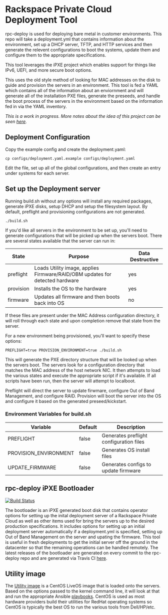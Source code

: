 # Rackspace Private Cloud Deployment Tool

rpc-deploy is used for deploying bare metal in customer environments.  This repo will
take a deployment.yml that contains information about the environment, set up a DHCP server,
TFTP, and HTTP services and then generate the relevent configurations to boot the systems,
update them and configure them to the appropriate specifications.

This tool leverages the iPXE project which enables support for things like IPv6, UEFI, and more
secure boot options.

This uses the old style method of looking for MAC addresses on the disk to guide and provision
the servers in an environment.  This tool is fed a YAML which contains all of the information
about an enviornment and will generate all of the installation PXE files, generate the preseeds,
and handle the boot process of the servers in the environment based on the information fed in
via the YAML inventory.

*This is a work in progress.  More notes about the idea of this project can be seen
[here](https://etherpad.rax.io/p/rpc-deploy-v1).*

## Deployment Configuration

Copy the example config and create the deployment.yaml:

    cp configs/deployment.yaml.example configs/deployment.yaml

Edit the file, set up all of the global configurations, and then create an entry under systems
for each server.

## Set up the Deployment server

Running build.sh without any options will install any required packages, generate iPXE disks,
setup DHCP and setup the filesystem layout.  By default, preflight and provisioning configurations
are not generated.  

    ./build.sh

If you'd like all servers in the environment to be set up, you'll need to generate configurations
that will be picked up when the servers boot.  There are several states available that the server can run in:

|State|Purpose|Data Destructive|
|-----|-------|-----------|
|preflight|Loads Utility image, applies Firmware/RAID/OBM updates for detected hardware|yes|
|provision|Installs the OS to the hardware|yes|
|firmware|Updates all firmware and then boots back into OS|no|

If these files are present under the MAC Address configuration directory, it will roll through each state
and upon completion remove that state from the server.

For a new environment being provisioned, you'll want to specify these options:

    PREFLIGHT=true PROVISION_ENVIRONMENT=true ./build.sh

This will generate the PXE directory structure that will be looked up when the servers boot.  The servers
look for a configuration directory that matches the MAC address of the host network NIC.  It then attempts
to load the various states and execute the appropriate script if it's available.  If all scripts have been run,
then the server will attempt to localboot.  

Preflight will direct the server to update firwmare, configure Out of Band Management, and configure RAID. 
Provision will boot the server into the OS and configure it based on the generated preseed/kickstart.

### Environment Variables for build.sh

|Variable|Default|Description|
|--------|-------|-----------|
|PREFLIGHT|false|Generates preflight configuration files|
|PROVISION_ENVIRONMENT|false|Generates OS install files|
|UPDATE_FIRMWARE|false|Generates configs to update firmware|

## rpc-deploy iPXE Bootloader

[![Build Status](https://travis-ci.org/rcbops/rpc-deploy.svg?branch=master)](https://travis-ci.org/rcbops/rpc-deploy)

The bootloader is an iPXE generated boot disk that contains operator options for setting up the inital
deployment server of a Rackspace Private Cloud as well as other items used for bring the servers up to
the desired production specifications.  It includes options for setting up an initial deployment server
automatically if a deployment.yml is specified, setting up Out of Band Management on the server and
upating the firmware.  This tool is useful in fresh deployments to get the initial server off the ground
in the datacenter so that the remaining operations can be handled remotely.  The latest releases of the
bootloader are generated on every commit to the rpc-deploy repo and are generated via Travis CI
[here](https://github.com/rcbops/rpc-deploy/releases/latest).

## Utility image

The [Utility image](https://github.com/rcbops/rpc-deploy-utility-image) is a CentOS LiveOS image that is
loaded onto the servers.  Based on the options passed to the kernel command line, it will look at that
and run the appropriate Ansible [playbooks](https://github.com/rcbops/rpc-deploy-utility).  CentOS is 
used as most hardware providers build their utilities for RedHat operating systems so CentOS is typically
the best OS to run the various tools from Dell/HP/etc.  
